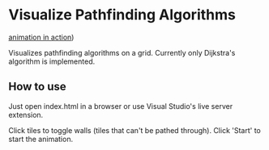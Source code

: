 # Visualize Pathfinding Algorithms

[animation in action](https://github.com/alephno/pathfinding/blob/master/dijkstras.gif))

Visualizes pathfinding algorithms on a grid. Currently only
Dijkstra's algorithm is implemented.

## How to use

Just open index.html in a browser or use Visual Studio's live server extension.

Click tiles to toggle walls (tiles that can't be pathed through).
Click 'Start' to start the animation.